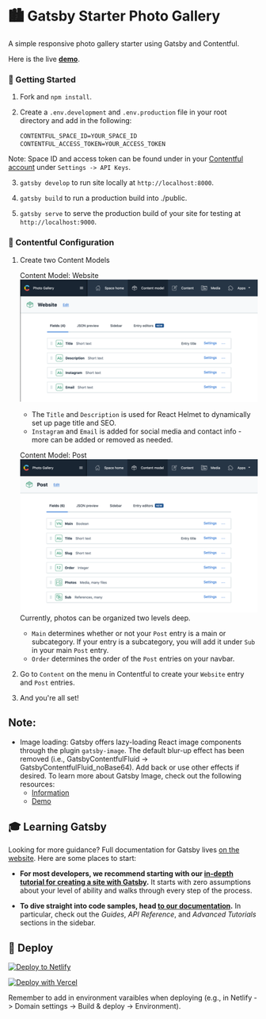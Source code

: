 # 🏙 Gatsby Starter Photo Gallery

A simple responsive photo gallery starter using Gatsby and Contentful.

Here is the live **[demo](https://gatsby-starter-photo-gallery.netlify.app/)**.

### 🚀 Getting Started

1. Fork and `npm install`.

2. Create a `.env.development` and `.env.production` file in your root directory and add in the following:

   ```
   CONTENTFUL_SPACE_ID=YOUR_SPACE_ID
   CONTENTFUL_ACCESS_TOKEN=YOUR_ACCESS_TOKEN
   ```

Note: Space ID and access token can be found under in your [Contentful account](https://be.contentful.com/login) under `Settings -> API Keys`.

3. `gatsby develop` to run site locally at `http://localhost:8000`.

4. `gatsby build` to run a production build into ./public.

5. `gatsby serve` to serve the production build of your site for testing at `http://localhost:9000`.

### 🔧 Contentful Configuration

1. Create two Content Models

   Content Model: Website
   ![Content Model Website](https://github.com/esthleej/gatsby-starter-photo-gallery/blob/master/src/images/contentful-content-model/website.png)

   - The `Title` and `Description` is used for React Helmet to dynamically set up page title and SEO.
   - `Instagram` and `Email` is added for social media and contact info - more can be added or removed as needed.

   Content Model: Post
   ![Content Model Post](https://github.com/esthleej/gatsby-starter-photo-gallery/blob/master/src/images/contentful-content-model/post.png)
   Currently, photos can be organized two levels deep.

   - `Main` determines whether or not your `Post` entry is a main or subcategory. If your entry is a subcategory, you will add it under `Sub` in your main `Post` entry.
   - `Order` determines the order of the `Post` entries on your navbar.

2. Go to `Content` on the menu in Contentful to create your `Website` entry and `Post` entries.

3. And you're all set!

## Note:

- Image loading: Gatsby offers lazy-loading React image components through the plugin `gatsby-image`. The default blur-up effect has been removed (i.e., GatsbyContentfulFluid -> GatsbyContentfulFluid_noBase64). Add back or use other effects if desired.
  To learn more about Gatsby Image, check out the following resources:
  - [Information](https://www.gatsbyjs.com/plugins/gatsby-image/)
  - [Demo](https://www.gatsbyjs.com/plugins/gatsby-image/)

## 🎓 Learning Gatsby

Looking for more guidance? Full documentation for Gatsby lives [on the website](https://www.gatsbyjs.com/). Here are some places to start:

- **For most developers, we recommend starting with our [in-depth tutorial for creating a site with Gatsby](https://www.gatsbyjs.com/tutorial/).** It starts with zero assumptions about your level of ability and walks through every step of the process.

- **To dive straight into code samples, head [to our documentation](https://www.gatsbyjs.com/docs/).** In particular, check out the _Guides_, _API Reference_, and _Advanced Tutorials_ sections in the sidebar.

## 💫 Deploy

[![Deploy to Netlify](https://www.netlify.com/img/deploy/button.svg)](https://app.netlify.com/start)

[![Deploy with Vercel](https://vercel.com/button)](https://vercel.com/import)

Remember to add in environment varaibles when deploying (e.g., in Netlify -> Domain settings -> Build & deploy -> Environment).
